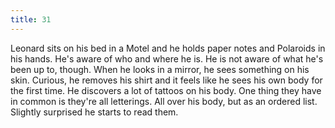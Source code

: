 ```yaml
---
title: 31
---
```


Leonard sits on his bed in a Motel and he holds paper notes and Polaroids in his hands.
He's aware of who and where he is.
He is not aware of what he's been up to, though.
When he looks in a mirror, he sees something on his skin.
Curious, he removes his shirt and it feels like he sees his own body for the first time.
He discovers a lot of tattoos on his body.
One thing they have in common is they're all letterings.
All over his body, but as an ordered list.
Slightly surprised he starts to read them.
